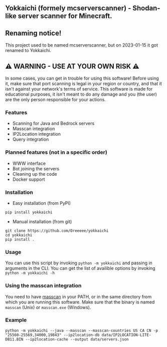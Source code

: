 ## Yokkaichi (formely mcserverscanner) - Shodan-like server scanner for Minecraft.

## Renaming notice!
This project used to be named mcserverscanner, but on 2023-01-15 it got renamed to Yokkaichi.

## ⚠️ WARNING - USE AT YOUR OWN RISK ⚠️
In some cases, you can get in trouble for using this software! Before using it, make sure that port scanning is legal in your region or country, and that it isn't against your network's terms of service. This software is made for educational purposes, it isn't meant to do any damage and you (the user) are the only person responsible for your actions.

### Features
- Scanning for Java and Bedrock servers
- Masscan integration
- IP2Location integration
- Query integration

### Planned features (not in a specific order)
- WWW interface
- Bot joining the servers
- Cleaning up the code
- Docker support

### Installation
- Easy installation (from PyPI)
```
pip install yokkaichi
```
- Manual installation (from git)
```
git clone https://github.com/Oreeeee/yokkaichi
cd yokkaichi
pip install .
```

### Usage
You can use this script by invoking `python -m yokkaichi` and passing in arguments in the CLI. You can get the list of availible options by invoking `python -m yokkaichi -h`

### Using the masscan integration
You need to have [masscan](https://github.com/robertdavidgraham/masscan) in your PATH, or in the same directory from which you are running this software. Make sure that the binary is named `masscan` (Unix) or `masscan.exe` (Windows).

### Example
`python -m yokkaichi --java --masscan --masscan-countries US CA CN -p "25560-25569,34000,19843" --ip2location-db data/IP2LOCATION-LITE-DB11.BIN --ip2location-cache --output data/servers.json`